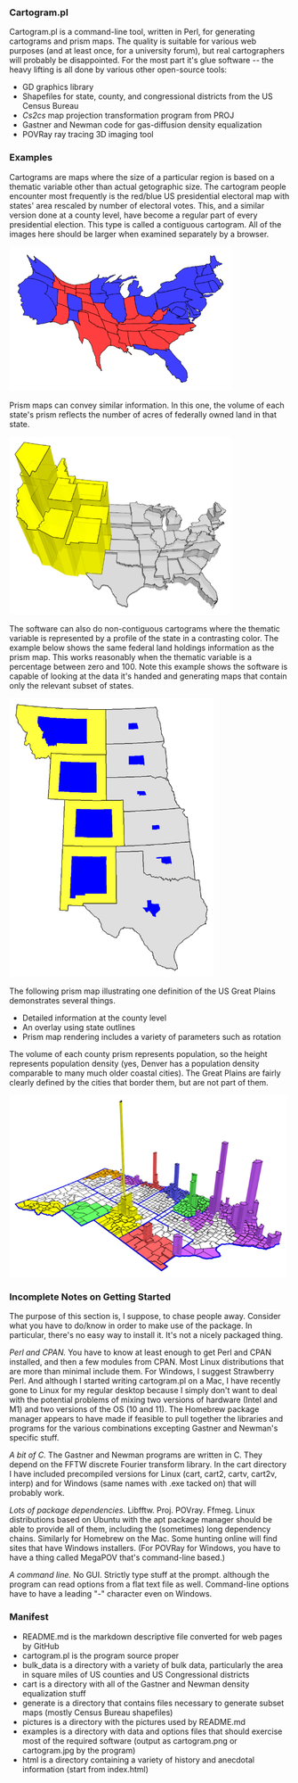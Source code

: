 ### Cartogram.pl

Cartogram.pl is a command-line tool,
written in Perl,
for generating
cartograms and prism maps.
The quality is suitable for various web purposes
(and at least once, for a university forum),
but real cartographers will probably be disappointed.
For the most part it's glue software --
the heavy lifting is all done by various other open-source tools:

+ GD graphics library
+ Shapefiles for state, county, and congressional districts from the US Census Bureau
+ _Cs2cs_ map projection transformation program from PROJ
+ Gastner and Newman code for gas-diffusion density equalization
+ POVRay ray tracing 3D imaging tool

### Examples

Cartograms are maps where the size of a particular region
is based on a thematic variable other than actual getographic size.
The cartogram people encounter most frequently
is the red/blue US presidential electoral map
with states' area rescaled by number of electoral votes.
This,
and a similar version done at a county level,
have become a regular part of every presidential election.
This type is called a contiguous cartogram.
All of the images here should be larger when examined separately by a browser.

<img src="./pictures/electoral_red_blue.png" width="400px" alt="Contiguous cartogram">

Prism maps can convey similar information.
In this one,
the volume of each state's prism reflects
the number of acres of federally owned land in that state.

<img src="./pictures/holdings.png" width="400px" alt="Prism map">

The software can also do non-contiguous cartograms where
the thematic variable is represented by a profile of the state
in a contrasting color.
The example below shows the same federal land holdings information
as the prism map.
This works reasonably when
the thematic variable is a percentage between zero and 100.
Note this example shows the software is capable of looking at the data it's handed and
generating maps that contain only the relevant subset of states.

<img src="./pictures/noncontig.png" height="500px" alt="Non-contiguous cartogram">

The following prism map illustrating one definition of the US Great Plains
demonstrates several things.

+ Detailed information at the county level
+ An overlay using state outlines
+ Prism map rendering includes a variety of parameters such as rotation

The volume of each county prism represents population,
so the height represents population density
(yes, Denver has a population density comparable to many much older coastal cities).
The Great Plains are fairly clearly defined by the cities that border them,
but are not part of them.

<img src="./pictures/great_plains.png" width="500px" alt="Great Plains illustration">

### Incomplete Notes on Getting Started

The purpose of this section is, I suppose, to chase people away.
Consider what you have to do/know in order to make use of the package.
In particular, there's no easy way to install it.
It's not a nicely packaged thing.

*Perl and CPAN.*
You have to know at least enough to get Perl and CPAN installed,
and then a few modules from CPAN.
Most Linux distributions that are more than minimal include them.
For Windows, I suggest Strawberry Perl.
And although I started writing cartogram.pl on a Mac,
I have recently gone to Linux for my regular desktop
because I simply don't want to deal with the potential problems of mixing
two versions of hardware (Intel and M1) and
two versions of the OS (10 and 11).
The Homebrew package manager appears to have made if feasible to pull together
the libraries and programs for the various combinations
excepting Gastner and Newman's specific stuff.

*A bit of C.*
The Gastner and Newman programs are written in C.
They depend on the FFTW discrete Fourier transform library.
In the cart directory
I have included precompiled versions for Linux
(cart, cart2, cartv, cart2v, interp)
and for Windows
(same names with .exe tacked on)
that will probably work.

*Lots of package dependencies.*
Libfftw.
Proj.
POVray.
Ffmeg.
Linux distributions based on Ubuntu with the apt package manager
should be able to provide all of them,
including the (sometimes) long dependency chains.
Similarly for Homebrew on the Mac.
Some hunting online will find sites that have Windows installers.
(For POVRay for Windows, you have to have a thing called MegaPOV that's command-line based.)

*A command line.*
No GUI.
Strictly type stuff at the prompt.
although the program can read options from a flat text file as well.
Command-line options have to have a leading "-" character even on Windows.

### Manifest

+ README.md is the markdown descriptive file converted for web pages by GitHub
+ cartogram.pl is the program source proper
+ bulk_data is a directory with a variety of bulk data, particularly the area in square miles of
US counties and US Congressional districts
+ cart is a directory with all of the Gastner and Newman density equalization stuff
+ generate is a directory that contains files necessary to generate subset maps
(mostly Census Bureau shapefiles)
+ pictures is a directory with the pictures used by README.md
+ examples is a directory with data and options files that should exercise most of the required software
(output as cartogram.png or cartogram.jpg by the program)
+ html is a directory containing a variety of history and anecdotal information
(start from index.html)
